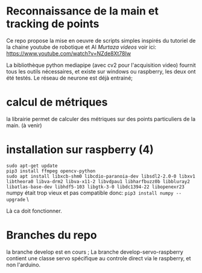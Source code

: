 # Reconnaissance de la main et tracking de points

Ce repo propose la mise en oeuvre de scripts simples inspirés du tutoriel de la chaine youtube de robotique et AI *Murtaza videos* voir ici:
https://www.youtube.com/watch?v=NZde8Xt78Iw

La bibliothèque python mediapipe (avec cv2 pour l'acquisition video) fournit tous les outils nécessaires, et existe sur windows ou raspberry, les deux ont été testés. Le réseau de neurone est déjà entrainé;

# calcul de métriques 

la librairie permet de calculer des métriques sur des points particuliers de la main.
(à venir)

# installation sur raspberry (4)

`sudo apt-get update` \
`pip3 install ffmpeg opencv-python` \
`sudo apt install libxcb-shm0 libcdio-paranoia-dev libsdl2-2.0-0 libxv1  libtheora0 libva-drm2 libva-x11-2 libvdpau1 libharfbuzz0b libbluray2 libatlas-base-dev libhdf5-103 libgtk-3-0 libdc1394-22 libopenexr23` \
numpy était trop vieux et pas compatible donc:
`pip3 install numpy --upgrade` \

Là ca doit fonctionner. 


# Branches du repo

la branche develop est en cours ;
La branche develop-servo-raspberry contient une classe servo spécifique au controle direct via le raspberry, et non l'arduino.
